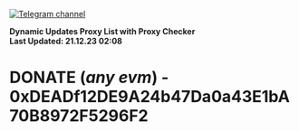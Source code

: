 [![Telegram channel](https://img.shields.io/endpoint?url=https://runkit.io/damiankrawczyk/telegram-badge/branches/master?url=https://t.me/n4z4v0d)](https://t.me/n4z4v0d) 

**Dynamic Updates Proxy List with Proxy Checker**  
**Last Updated: 21.12.23 02:08**

# DONATE (_any evm_) - 0xDEADf12DE9A24b47Da0a43E1bA70B8972F5296F2
